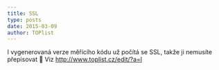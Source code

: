 ```yaml
---
title: SSL
type: posts
date: 2015-03-09
author: TOPlist
---
```

I vygenerovaná verze měřícího kódu už počítá se SSL, takže ji nemusíte přepisovat 🙂 Viz http://www.toplist.cz/edit/?a=l